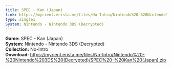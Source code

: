 ```yaml
---
title: SPEC - Kan (Japan)
link: https://myrient.erista.me/files/No-Intro/Nintendo%20-%20Nintendo%203DS%20(Decrypted)/SPEC%20-%20Kan%20(Japan).zip
type: single1
System: Nintendo - Nintendo 3DS (Decrypted)
---
```

<b>Game:</b> SPEC - Kan (Japan)<br>
<b>System:</b> Nintendo - Nintendo 3DS (Decrypted)<br>
<b>Collection:</b> No-Intro<br>
<b>Download:</b> https://myrient.erista.me/files/No-Intro/Nintendo%20-%20Nintendo%203DS%20(Decrypted)/SPEC%20-%20Kan%20(Japan).zip